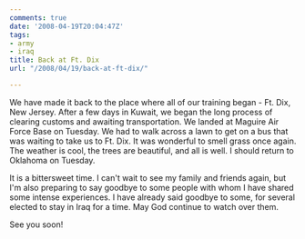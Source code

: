 ```yaml
---
comments: true
date: '2008-04-19T20:04:47Z'
tags:
- army
- iraq
title: Back at Ft. Dix
url: "/2008/04/19/back-at-ft-dix/"

---
```

<p>We have made it back to the place where all of our training began - Ft. Dix, New Jersey. After a few days in Kuwait, we began the long process of clearing customs and awaiting transportation. We landed at Maguire Air Force Base on Tuesday. We had to walk across a lawn to get on a bus that was waiting to take us to Ft. Dix. It was wonderful to smell grass once again. The weather is cool, the trees are beautiful, and all is well. I should return to Oklahoma on Tuesday.</p>
<p>It is a bittersweet time. I can't wait to see my family and friends again, but I'm also preparing to say goodbye to some people with whom I have shared some intense experiences. I have already said goodbye to some, for several elected to stay in Iraq for a time. May God continue to watch over them.</p>
<p>See you soon!</p>
